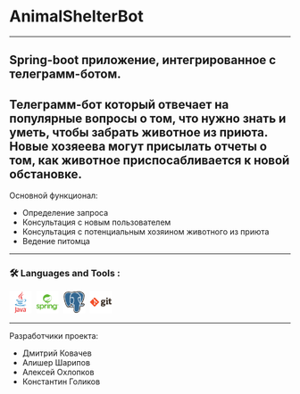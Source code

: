 # AnimalShelterBot
---

Spring-boot приложение, интегрированное с телеграмм-ботом.
---
Телеграмм-бот который отвечает на популярные вопросы о том, что нужно знать и уметь, чтобы забрать животное из приюта.
Новые хозяеева могут присылать отчеты о том, как животное приспосабливается к новой обстановке.
---

Основной функционал:
- Определение запроса
- Консультация с новым пользователем
- Консультация с потенциальным хозяином животного из приюта
- Ведение питомца
  
---
### :hammer_and_wrench: Languages and Tools :

<div>
  <img src="https://github.com/devicons/devicon/blob/master/icons/java/java-original-wordmark.svg" title="Java" alt="Java" width="40" height="40"/>&nbsp;
  <img src="https://github.com/devicons/devicon/blob/master/icons/spring/spring-original-wordmark.svg" title="Spring" alt="Spring" width="40" height="40"/>&nbsp;
  <img src="https://github.com/devicons/devicon/blob/master/icons/postgresql/postgresql-original.svg" title="PostgreSQL"  alt="PostgreSQL" width="40" height="40"/>&nbsp;
  <img src="https://github.com/devicons/devicon/blob/master/icons/git/git-original-wordmark.svg" title="Git" **alt="Git" width="40" height="40"/>
</div>

---
Разработчики проекта:
- Дмитрий Ковачев
- Алишер Шарипов
- Алексей Охлопков
- Константин Голиков
